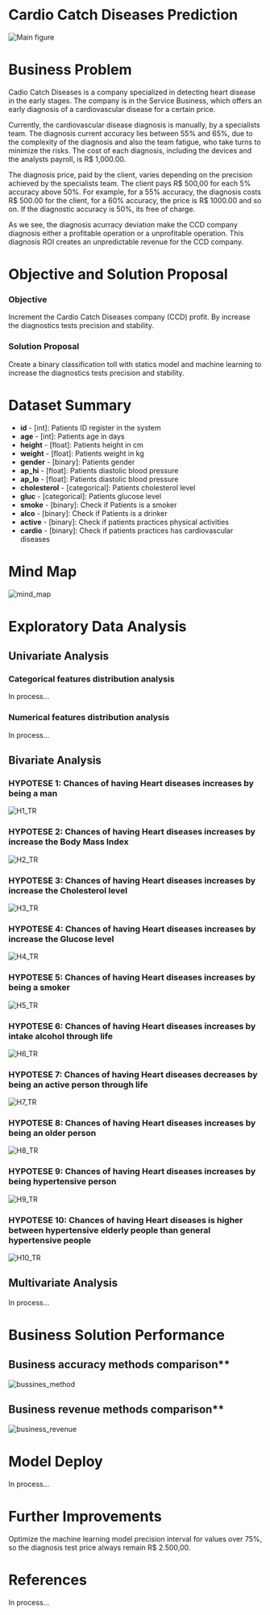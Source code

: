 # Cardio Catch Diseases Prediction
![Main figure](https://sejaumdatascientist.com/wp-content/uploads/2020/09/doctor.png)

# Business Problem

Cadio Catch Diseases is a company specialized in detecting heart disease in the early stages. The company is in the Service Business, which offers an early diagnosis of a cardiovascular disease for a certain price.

Currently, the cardiovascular disease diagnosis is manually, by a specialists team. The diagnosis current accuracy lies between 55% and 65%, due to the complexity of the diagnosis and also the team fatigue, who take turns to minimize the risks. The cost of each diagnosis, including the devices and the analysts payroll, is R$ 1,000.00.

The diagnosis price, paid by the client, varies depending on the precision achieved by the specialists team. The client pays R$ 500,00 for each 5% accuracy above 50%. For example, for a 55% accuracy, the diagnosis costs R$ 500.00 for the client, for a 60% accuracy, the price is R$ 1000.00 and so on. If the diagnostic accuracy is 50%, its free of charge.

As we see, the diagnosis acurracy deviation make the CCD company diagnosis either a profitable operation or a unprofitable operation. This diagnosis ROI creates an unpredictable revenue for the CCD company.

# Objective and Solution Proposal

### Objective

Increment the Cardio Catch Diseases company (CCD) profit. By increase the diagnostics tests precision and stability.

### Solution Proposal

Create a binary classification toll with statics model and machine learning to increase the diagnostics tests precision and stability.

# Dataset Summary

- **id** - [int]: Patients ID register in the system
- **age** - [int]: Patients age in days 
- **height** - [float]: Patients height in cm
- **weight** - [float]: Patients weight in kg
- **gender** - [binary]: Patients gender
- **ap_hi** - [float]: Patients diastolic blood pressure
- **ap_lo** - [float]: Patients diastolic blood pressure
- **cholesterol** - [categorical]: Patients cholesterol level
- **gluc** - [categorical]: Patients glucose level
- **smoke** - [binary]: Check if Patients is a smoker
- **alco** - [binary]: Check if Patients is a drinker
- **active** - [binary]: Check if patients practices physical activities
- **cardio** - [binary]: Check if patients practices has cardiovascular diseases

#  Mind Map
![mind_map](https://user-images.githubusercontent.com/81817799/113487755-37f5f700-9490-11eb-8896-7f74e6c4b95b.png)

# Exploratory Data Analysis

## Univariate Analysis

### Categorical features distribution analysis
In process...

### Numerical features distribution analysis
In process...

## Bivariate Analysis

### HYPOTESE 1: Chances of having Heart diseases increases by being a man

![H1_TR](https://user-images.githubusercontent.com/81817799/113488476-cb312b80-9494-11eb-8625-f82a64366c67.png)


### HYPOTESE 2: Chances of having Heart diseases increases by increase the Body Mass Index

![H2_TR](https://user-images.githubusercontent.com/81817799/113488531-25ca8780-9495-11eb-99d4-406e6be50996.png)


### HYPOTESE 3: Chances of having Heart diseases increases by increase the Cholesterol level

![H3_TR](https://user-images.githubusercontent.com/81817799/113488691-0aac4780-9496-11eb-8341-082fdb23718b.png)


### HYPOTESE 4: Chances of having Heart diseases increases by increase the Glucose level

![H4_TR](https://user-images.githubusercontent.com/81817799/113488699-10a22880-9496-11eb-859d-de4cd53a7f75.png)


### HYPOTESE 5: Chances of having Heart diseases increases by being a smoker

![H5_TR](https://user-images.githubusercontent.com/81817799/113488705-15ff7300-9496-11eb-91ac-6612bbac593e.png)


### HYPOTESE 6: Chances of having Heart diseases increases by intake alcohol through life

![H6_TR](https://user-images.githubusercontent.com/81817799/113488576-662a0580-9495-11eb-8cab-bab65fb4fb7a.png)


### HYPOTESE 7: Chances of having Heart diseases decreases by being an active person through life

![H7_TR](https://user-images.githubusercontent.com/81817799/113488582-7346f480-9495-11eb-871c-97a92c43d0a1.png)

### HYPOTESE 8: Chances of having Heart diseases increases by being an older person

![H8_TR](https://user-images.githubusercontent.com/81817799/113488599-8063e380-9495-11eb-845b-5e39e5f57002.png)

### HYPOTESE 9: Chances of having Heart diseases increases by being hypertensive person

![H9_TR](https://user-images.githubusercontent.com/81817799/113488611-8e196900-9495-11eb-9d28-466b3a3ab602.png)


### HYPOTESE 10: Chances of having Heart diseases is higher between hypertensive elderly people than general hypertensive people

![H10_TR](https://user-images.githubusercontent.com/81817799/113488622-9b365800-9495-11eb-9a5a-3d1092ea18bf.png)

## Multivariate Analysis
In process...

# Business Solution Performance

## Business accuracy methods comparison**
![bussines_method](https://user-images.githubusercontent.com/81817799/113519039-457ab200-9560-11eb-9044-66c996505334.png)




## Business revenue methods comparison**
![business_revenue](https://user-images.githubusercontent.com/81817799/113519146-d2be0680-9560-11eb-9fe4-ce45bf133a51.png)
  
  
# Model Deploy

In process...

# Further Improvements

Optimize the machine learning model precision interval for values over 75%, so the diagnosis test price always remain R$ 2.500,00.


# References

In process...
